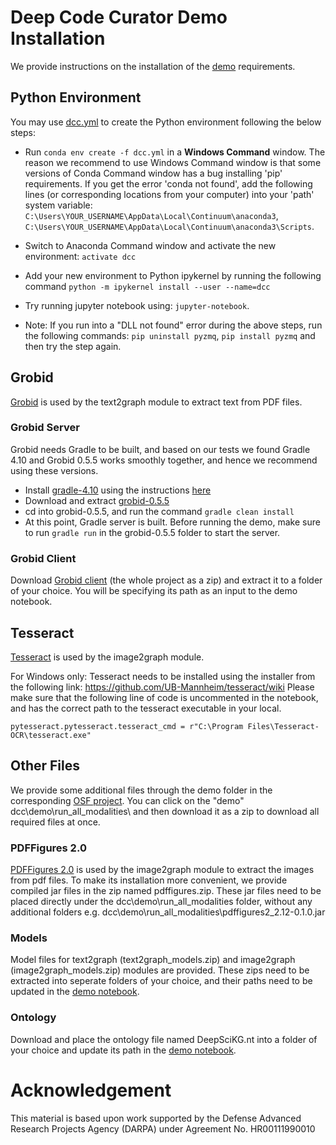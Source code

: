 # Deep Code Curator Demo Installation

We provide instructions on the installation of the [demo](https://github.com/deepcurator/DCC/blob/new_demo/demo/run_all_modalities/Deep%20Code%20Curator%20(DCC).ipynb) requirements.

## Python Environment

You may use [dcc.yml](dcc.yml) to create the Python environment following the below steps:
- Run `conda env create -f dcc.yml` in a **Windows Command** window. The reason we recommend to use Windows Command window is that some versions of Conda Command window has a bug installing 'pip' requirements. If you get the error 'conda not found', add the following lines (or corresponding locations from your computer) into your 'path' system variable: `C:\Users\YOUR_USERNAME\AppData\Local\Continuum\anaconda3`, `C:\Users\YOUR_USERNAME\AppData\Local\Continuum\anaconda3\Scripts`.

- Switch to Anaconda Command window and activate the new environment: `activate dcc`
- Add your new environment to Python ipykernel by running the following command `python -m ipykernel install --user --name=dcc`
- Try running jupyter notebook using: `jupyter-notebook`.

- Note: If you run into a "DLL not found" error during the above steps, run the following commands: `pip uninstall pyzmq`, `pip install pyzmq` and then try the step again.

## Grobid
[Grobid](https://github.com/kermitt2/grobid) is used by the text2graph module to extract text from PDF files.

### Grobid Server
Grobid needs Gradle to be built, and based on our tests we found Gradle 4.10 and Grobid 0.5.5 works smoothly together, and hence we recommend using these versions.

- Install [gradle-4.10](https://gradle.org/next-steps/?version=4.10&format=bin) using the instructions [here](https://docs.gradle.org/current/userguide/installation.html)
- Download and extract [grobid-0.5.5](https://github.com/kermitt2/grobid/archive/0.5.5.zip)
- cd into grobid-0.5.5, and run the command `gradle clean install`
- At this point, Gradle server is built. Before running the demo, make sure to run `gradle run` in the grobid-0.5.5 folder to start the server.

### Grobid Client
Download [Grobid client](https://github.com/kermitt2/grobid-client-python/archive/master.zip) (the whole project as a zip) and extract it to a folder of your choice. You will be specifying its path as an input to the demo notebook.

## Tesseract
[Tesseract](https://github.com/tesseract-ocr/tesseract) is used by the image2graph module.

For Windows only: Tesseract needs to be installed using the installer from the following link: https://github.com/UB-Mannheim/tesseract/wiki 
Please make sure that the following line of code is uncommented in the notebook, and has the correct path to the tesseract executable in your local.

```
pytesseract.pytesseract.tesseract_cmd = r"C:\Program Files\Tesseract-OCR\tesseract.exe"
```
## Other Files
We provide some additional files through the demo folder in the corresponding [OSF project](https://osf.io/jdhw8/). You can click on the "demo" dcc\demo\run_all_modalities\ and then download it as a zip to download all required files at once.

### PDFFigures 2.0
[PDFFigures 2.0](https://github.com/allenai/pdffigures2) is used by the image2graph module to extract the images from pdf files. To make its installation more convenient, we provide compiled jar files in the zip named pdffigures.zip. These jar files need to be placed directly under the dcc\demo\run_all_modalities folder, without any additional folders e.g. dcc\demo\run_all_modalities\pdffigures2_2.12-0.1.0.jar

### Models
Model files for text2graph (text2graph_models.zip) and image2graph (image2graph_models.zip) modules are provided. These zips need to be extracted into seperate folders of your choice, and their paths need to be updated in the [demo notebook](https://github.com/deepcurator/DCC/blob/new_demo/demo/run_all_modalities/Deep%20Code%20Curator%20(DCC).ipynb).

### Ontology
Download and place the ontology file named DeepSciKG.nt into a folder of your choice and update its path in the [demo notebook](https://github.com/deepcurator/DCC/blob/new_demo/demo/run_all_modalities/Deep%20Code%20Curator%20(DCC).ipynb).

# Acknowledgement

This material is based upon work supported by the Defense Advanced Research Projects Agency (DARPA) under Agreement No. HR00111990010
 
